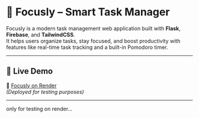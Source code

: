# 🌟 Focusly – Smart Task Manager  

Focusly is a modern task management web application built with **Flask**, **Firebase**, and **TailwindCSS**.  
It helps users organize tasks, stay focused, and boost productivity with features like real-time task tracking and a built-in Pomodoro timer.  

---

## 🚀 Live Demo  
🔗 [Focusly on Render](https://focusly-task.onrender.com/)  
*(Deployed for testing purposes)*  

---
only for testing on render...

